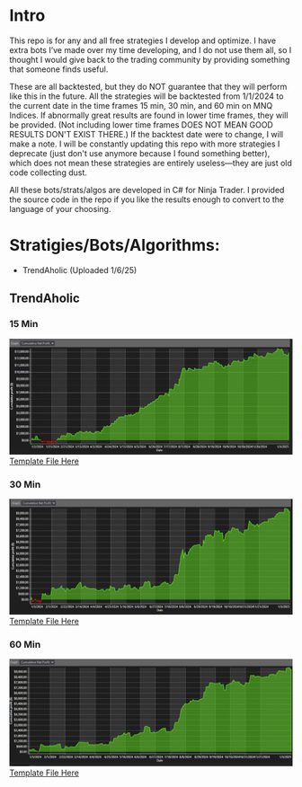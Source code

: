 # Intro

This repo is for any and all free strategies I develop and optimize. I have extra bots I’ve made over my time developing, and I do not use them all, so I thought I would give back to the trading community by providing something that someone finds useful.

These are all backtested, but they do NOT guarantee that they will perform like this in the future. All the strategies will be backtested from 1/1/2024 to the current date in the time frames 15 min, 30 min, and 60 min on MNQ Indices. If abnormally great results are found in lower time frames, they will be provided. (Not including lower time frames DOES NOT MEAN GOOD RESULTS DON'T EXIST THERE.) If the backtest date were to change, I will make a note. I will be constantly updating this repo with more strategies I deprecate (just don't use anymore because I found something better), which does not mean these strategies are entirely useless—they are just old code collecting dust.

All these bots/strats/algos are developed in C# for Ninja Trader. I provided the source code in the repo if you like the results enough to convert to the language of your choosing. 

# Stratigies/Bots/Algorithms:
- TrendAholic (Uploaded 1/6/25)


## TrendAholic
### 15 Min
![Backtest Results](./imgs/TrendAholic15Min.PNG)
[Template File Here](./templates/MaxBots.TrendAholic/15Min.xml)

### 30 Min
![Backtest Results](./imgs/TrendAholic30Min.PNG)
[Template File Here](./templates/MaxBots.TrendAholic/30Min.xml)

### 60 Min
![Backtest Results](./imgs/TrendAholic60Min.PNG)
[Template File Here](./templates/MaxBots.TrendAholic/60Min.xml)